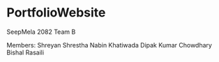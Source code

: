 # PortfolioWebsite
SeepMela 2082 Team B

Members:
Shreyan Shrestha
Nabin Khatiwada
Dipak Kumar Chowdhary
Bishal Rasaili